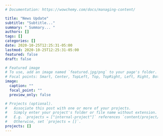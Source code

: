 ```yaml
---
# Documentation: https://wowchemy.com/docs/managing-content/

title: "News Update"
subtitle: "Subtitle..."
summary: " Summary... "
authors: []
tags: []
categories: []
date: 2020-10-25T12:25:31-05:00
lastmod: 2020-10-25T12:25:31-05:00
featured: false
draft: false

# Featured image
# To use, add an image named `featured.jpg/png` to your page's folder.
# Focal points: Smart, Center, TopLeft, Top, TopRight, Left, Right, BottomLeft, Bottom, BottomRight.
image:
  caption: ""
  focal_point: ""
  preview_only: false

# Projects (optional).
#   Associate this post with one or more of your projects.
#   Simply enter your project's folder or file name without extension.
#   E.g. `projects = ["internal-project"]` references `content/project/deep-learning/index.md`.
#   Otherwise, set `projects = []`.
projects: []
---
```

